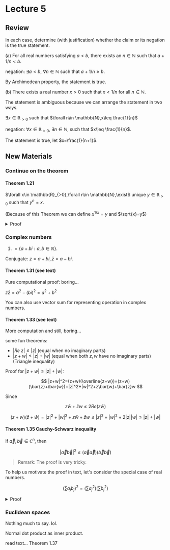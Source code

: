 # Lecture 5

## Review

In each case, determine (with justification) whether the claim or its negation is the true statement.

(a) For all real numbers satisfying $a<b$, there exists an $n\in \mathbb{N}$ such that $a+1/n<b$.

negation: $\exists a<b$, $\forall n\in \mathbb{N}$ such that $a+1/n\geq b$.

By Archimedean property, the statement is true.

(b) There exists a real number $x>0$ such that $x<1/n$ for all $n\in \mathbb{N}$.

The statement is ambiguous because we can arrange the statement in two ways.

$\exists x\in \mathbb{R}_{>0}$ such that $\forall n\in \mathbb{N},x\leq \frac{1}{n}$

negation: $\forall x\in \mathbb{R}_{>0}$, $\exists n\in \mathbb{N}$, such that $x\leq \frac{1}{n}$.

The statement is true, let $x=\frac{1}{n+1}$.

## New Materials

### Continue on the theorem

#### Theorem 1.21

$\forall x\in \mathbb{R}_{>0},\forall n\in \mathbb{N},\exist$ unique $y\in \mathbb{R}_{>0}$ such that $y^n=x$.

(Because of this Theorem we can define $x^{1/x}=y$ and $\sqrt{x}=y$)

<details>
<summary>Proof</summary>

We cna assume $n\geq 2$ (For $n=1,y=x$)

Step 1 (uniqueness): If $0<y_1<y_2$, then $y_1^n<y_2^n$ (by properties of ordered field)

Step 2 (existence): Let $E=\{t\in \mathbb{R}_{>0}: t^n<x\}$ We want to let $y=sup\ E$, but to do this we need to check 2 things.

1. To show $E\neq \phi$:

    If $x\geq 1$, then $1/2\in E$.

    If $x<1$, then $x\in E$.

2. To show $E$ is bounded above. We need to find an upper bound.

    If $x\geq 1$, then $x\in E$

    If $x<1$, then $1 \in E$.

So we can let $y=sup\ E$

Step 2b ($y^n\geq x$) Suppose for contradiction $y^n<x$.

Thoughts: If we can find $h>0$ such that $(y+h)^n<x$, then $y+h\in E$. This would contradict the facts $y$ is an upper bound of $E$.

$$
(y+h)^n=y^n+ny^{n-1}h+{more\ terms}
$$

We want $ny^{n-1}h+{more\ terms}<x-y^n$

Observe: If $0<a<b$, then

$$
\frac{b^n-a^n}{b-a}=b^{n-1}+b^{n-2}a+...+a^{n-1}\leq b^{n-1}+b^{n-2}b+...+b^{n-1}=nb^{n-1}
$$

The fact tells us $(y+h)^n-y^n\leq n(y+h)^{n-1}h$.

And we want $n(y+h)^{n-1} h+y^n<x$.

So want $h<\frac{x-y^h}{n(y+h)^{n-1}}$.

To achieve this, choosey any $h>0$ satisfying $h<1$ and $h<\frac{x-y^h}{n(y+h)^{n-1}}$

[For actual proof, see the text.]

Step 2c showing ($y^n\leq x$)

Suppose for contradiction $y^n>x$

Thoughts: Find $k>0$ such that $(y-k)^n>x$.

Then $y-k$ is an upper bound for $E$, which contradicts the fact that $y$ is the least upper bound of $E$.

$y^n-(y-k)^n\leq ny^{n-1}k$.

We want $y^n-ny^{n-1}k\geq x$.

So want $k\leq \frac{y^n-x}{ny^{n-1}}$

[For actual proof, see the text.]

</details>

### Complex numbers

1. $=\{a+bi:a,b\in \mathbb{R}\}$.

Conjugate: $z=a+bi,\bar{z}=a-bi$.

#### Theorem 1.31 (see text)

Pure computational proof: boring...

$z\bar{z}=a^2-(bi)^2=a^2+b^2$

You can also use vector sum for representing operation in complex numbers.

#### Theorem 1.33 (see text)

More computation and still, boring...

some fun theorems:

- $|Re\ z|\leq |z|$ (equal when no imaginary parts)
- $|z+w|\leq |z|+|w|$ (equal when both $z,w$ have no imaginary parts) (Triangle inequality)

Proof for $|z+w|\leq |z|+|w|$:

$$
|z+w|^2=(z+w)(\overline{z+w})=(z+w)(\bar{z}+\bar{w})=|z|^2+|w|^2+z\bar{w}+\bar{z}w
$$

Since 

$$
z\bar{w}+\bar{z}w\leq 2Re(z\bar{w})
$$

$$
(z+w)(\bar{z}+\bar{w})=|z|^2+|w|^2+z\bar{w}+\bar{z}w\leq |z|^2+|w|^2+2|z||w|\leq |z|+|w|
$$

#### Theorem 1.35 Cauchy-Schwarz inequality

If $\vec{a},\vec{b}\in \mathbb{C}^n$, then

$$
|\vec{a}\vec{b}|^2\leq (\vec{a}\vec{a})(\vec{b}\vec{b})
$$

> Remark: The proof is very tricky.

To help us motivate the proof in text, let's consider the special case of real numbers.

$$
(\sum a_j b_j)^2=(\sum a_j^2)(\sum b_j^2)
$$

<details>
<summary>Proof</summary>

For real numbers:

Let $A=\sum a_j^2,B=\sum b_j^2, C=\sum a_j b_j$, want to show $C^2\leq AB$

Note: if $B=0$, then $b_1=b_2=...=0$, so $C=0$ and we are done, so we may assume $B\neq 0$ so $B>0$.

Clever step: For any $t\in \mathbb{R}$,

$$
0\leq \sum (a_j-t b_j)^2=\sum (a_j^2-2ta_jb_j+t^2b_i^2)=A-2tC+t^2B
$$

let $t=C/B$ to get $0\leq A-2(C/B)C+(C/B)^2B=A-\frac{C^2}{B}$

to generalize this to $\mathbb{C}$, $A=\sum |a_j|^2,B=\sum |b_j|^2,C=\sum |a_j \bar{b_j}|$.

</details>

### Euclidean spaces

Nothing much to say. lol.

Normal dot product as inner product.

read text... Theorem 1.37